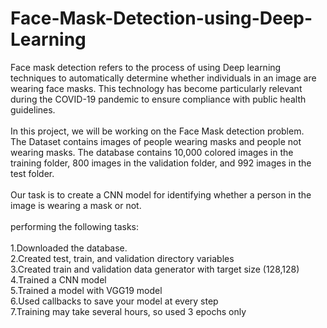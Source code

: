 # Face-Mask-Detection-using-Deep-Learning
Face mask detection refers to the process of using Deep learning techniques to automatically determine whether individuals in an image are wearing face masks. This technology has become particularly relevant during the COVID-19 pandemic to ensure compliance with public health guidelines.<br>
<br>
In this project, we will be working on the Face Mask detection problem.
<br>
The Dataset contains images of people wearing masks and people not wearing masks. 
The database contains 10,000 colored images in the training folder, 
800 images in the validation folder, 
and 992 images in the test folder.
<br>
<br>
Our task is to create a CNN model for identifying whether a person in the image is wearing a mask or not.
<br>
<br>
performing the following tasks:
<br>
<br>
1.Downloaded the database.<br>
2.Created test, train, and validation directory variables<br>
3.Created train and validation data generator with target size (128,128)<br>
4.Trained a CNN model<br>
5.Trained a model with VGG19 model<br>
6.Used callbacks to save your model at every step<br>
7.Training may take several hours, so used 3 epochs only<br>
